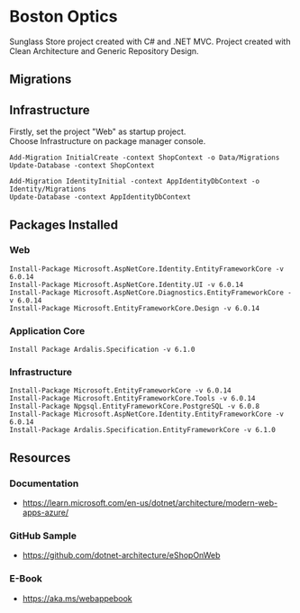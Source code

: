 # Boston Optics 
Sunglass Store project created with C# and .NET MVC. Project created with Clean Architecture and Generic Repository Design.


## Migrations

## Infrastructure
Firstly, set the project "Web" as startup project.<br>
Choose Infrastructure on package manager console.<br>

```
Add-Migration InitialCreate -context ShopContext -o Data/Migrations
Update-Database -context ShopContext

Add-Migration IdentityInitial -context AppIdentityDbContext -o Identity/Migrations
Update-Database -context AppIdentityDbContext
```


## Packages Installed

### Web
```
Install-Package Microsoft.AspNetCore.Identity.EntityFrameworkCore -v 6.0.14
Install-Package Microsoft.AspNetCore.Identity.UI -v 6.0.14
Install-Package Microsoft.AspNetCore.Diagnostics.EntityFrameworkCore -v 6.0.14
Install-Package Microsoft.EntityFrameworkCore.Design -v 6.0.14
```
### Application Core
```
Install Package Ardalis.Specification -v 6.1.0
```
### Infrastructure
```
Install-Package Microsoft.EntityFrameworkCore -v 6.0.14
Install-Package Microsoft.EntityFrameworkCore.Tools -v 6.0.14
Install-Package Npgsql.EntityFrameworkCore.PostgreSQL -v 6.0.8
Install-Package Microsoft.AspNetCore.Identity.EntityFrameworkCore -v 6.0.14
Install-Package Ardalis.Specification.EntityFrameworkCore -v 6.1.0
```

## Resources
### Documentation
* https://learn.microsoft.com/en-us/dotnet/architecture/modern-web-apps-azure/
### GitHub Sample
* https://github.com/dotnet-architecture/eShopOnWeb
### E-Book
* https://aka.ms/webappebook

